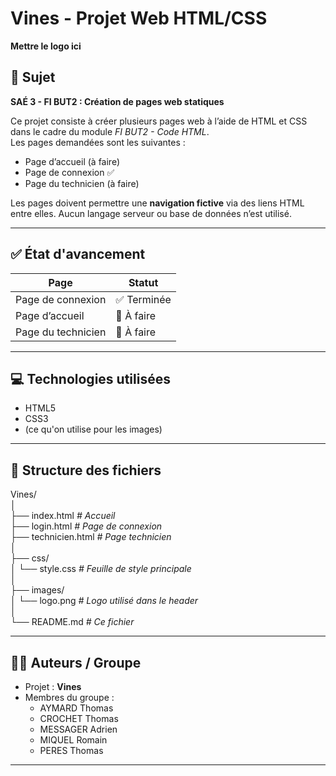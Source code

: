 # Vines - Projet Web HTML/CSS

**Mettre le logo ici**

## 📌 Sujet

**SAÉ 3 - FI BUT2 : Création de pages web statiques**

Ce projet consiste à créer plusieurs pages web à l’aide de HTML et CSS dans le cadre du module *FI BUT2 - Code HTML*.  
Les pages demandées sont les suivantes :

- Page d’accueil (à faire)
- Page de connexion ✅
- Page du technicien (à faire)

Les pages doivent permettre une **navigation fictive** via des liens HTML entre elles. Aucun langage serveur ou base de données n’est utilisé.

---

## ✅ État d'avancement

| Page                  | Statut       |
|-----------------------|--------------|
| Page de connexion     | ✅ Terminée  |
| Page d’accueil        | 🔲 À faire   |
| Page du technicien    | 🔲 À faire   |

---

## 💻 Technologies utilisées

- HTML5
- CSS3
- (ce qu'on utilise pour les images)

---

## 📂 Structure des fichiers

Vines/  
│  
├── index.html              *# Accueil*  
├── login.html              *# Page de connexion*  
├── technicien.html         *# Page technicien*  
│  
├── css/  
│   └── style.css           *# Feuille de style principale*  
│  
├── images/  
│   └── logo.png            *# Logo utilisé dans le header*  
│  
└── README.md               *# Ce fichier*



---

## 🧑‍💻 Auteurs / Groupe

- Projet : **Vines**
- Membres du groupe : 
  - AYMARD Thomas
  - CROCHET Thomas
  - MESSAGER Adrien
  - MIQUEL Romain
  - PERES Thomas

---